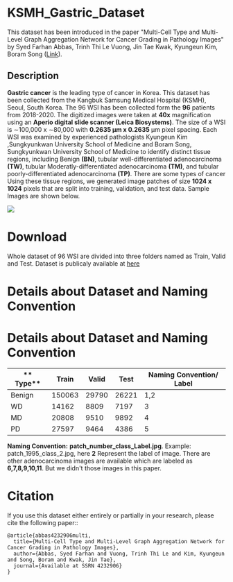 # KSMH_Gastric_Dataset

This dataset has been introduced in the paper "Multi-Cell Type and Multi-Level Graph Aggregation Network for Cancer Grading in Pathology Images" by Syed Farhan Abbas,
Trinh Thi Le Vuong, Jin Tae Kwak, Kyungeun Kim, Boram Song ([Link](https://papers.ssrn.com/sol3/papers.cfm?abstract_id=4232906)). 
## Description
**Gastric cancer** is the leading type of cancer in Korea. This dataset has been collected from the Kangbuk Samsung Medical Hospital (KSMH), Seoul, South Korea. The 96 WSI has been collected form the **96** patients from 2018-2020. The digitized images were taken at **40x** magnification using an **Aperio digital slide scanner (Leica Biosystems)**. The size of a WSI is ∼100,000 x ∼80,000 with **0.2635 μm x 0.2635** μm pixel spacing. Each WSI was examined by experienced pathologists Kyungeun Kim
,Sungkyunkwan University School of Medicine and Boram Song, Sungkyunkwan University School of Medicine to identify distinct tissue regions, including Benign **(BN)**, tubular well-differentiated adenocarcinoma **(TW)**, tubular Moderatly-differentiated adenocarcinoma **(TM)**, and tubular poorly-differentiated adenocarcinoma **(TP)**. There are some types of cancer  Using these tissue regions, we generated image patches of size **1024 x 1024** pixels that are split into training, validation, and test data. Sample Images are shown below. 

![](gastric_data.png)

# Download
Whole dataset of 96 WSI are divided into three folders named as Train, Valid and Test. 
Dataset is publicaly available at [here](https://drive.google.com/drive/folders/1lNhdk392O5tE1Bd6omkqrSBlO6BpyIKF)

# Details about Dataset and Naming Convention

# Details about Dataset and Naming Convention
| ** Type**  | **Train**    | **Valid**    | **Test**    | **Naming Convention/ Label** |               
|------------|--------------|--------------|-------------|------------------------------- 
|    Benign  |     150063   |    29790     |     26221   |        1,2                   |
|     WD     |     14162    |    8809      |     7197    |         3                    |
|     MD     |     20808    |    9510      |     9892    |         4                    |
|     PD     |     27597    |    9464      |     4386    |         5                    |

**Naming Convention:**
**patch_number_class_Label.jpg**. Example: patch_1995_class_2.jpg, here **2** Represent the label of image.
There are other adenocarcinoma images are available which are labeled as  **6,7,8,9,10,11**. But we didn't those images in this paper.

# Citation
If you use this dataset either entirely or partially in your research, please cite the following paper::
<br />
```
@article{abbas4232906multi,
  title={Multi-Cell Type and Multi-Level Graph Aggregation Network for Cancer Grading in Pathology Images},
  author={Abbas, Syed Farhan and Vuong, Trinh Thi Le and Kim, Kyungeun and Song, Boram and Kwak, Jin Tae},
  journal={Available at SSRN 4232906}
}
```
